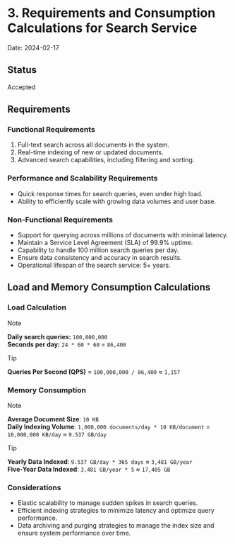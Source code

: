 # 3. Requirements and Consumption Calculations for Search Service

Date: 2024-02-17

## Status

Accepted

## Requirements

### Functional Requirements

1. Full-text search across all documents in the system.
2. Real-time indexing of new or updated documents.
3. Advanced search capabilities, including filtering and sorting.

### Performance and Scalability Requirements

* Quick response times for search queries, even under high load.
* Ability to efficiently scale with growing data volumes and user base.

### Non-Functional Requirements

* Support for querying across millions of documents with minimal latency.
* Maintain a Service Level Agreement (SLA) of 99.9% uptime.
* Capability to handle 100 million search queries per day.
* Ensure data consistency and accuracy in search results.
* Operational lifespan of the search service: 5+ years.

## Load and Memory Consumption Calculations

### Load Calculation

> [!NOTE]
>
> **Daily search queries:** `100,000,000`  
> **Seconds per day:** `24 * 60 * 60` = `86,400`

> [!TIP]
>
> **Queries Per Second (QPS)** = `100,000,000 / 86,400` ≈ `1,157`

### Memory Consumption

> [!NOTE]
>
> **Average Document Size**: `10 KB`  
> **Daily Indexing Volume**: `1,000,000 documents/day * 10 KB/document` = `10,000,000 KB/day` ≈ `9.537 GB/day`

> [!TIP]
>
> **Yearly Data Indexed**: `9.537 GB/day * 365 days` ≈ `3,481 GB/year`  
> **Five-Year Data Indexed**: `3,481 GB/year * 5` ≈ `17,405 GB`

### Considerations

* Elastic scalability to manage sudden spikes in search queries.
* Efficient indexing strategies to minimize latency and optimize query performance.
* Data archiving and purging strategies to manage the index size and ensure system performance over time.
